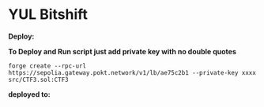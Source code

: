 # YUL Bitshift

**Deploy:**

**To Deploy and Run script just add private key with no double quotes**

    forge create --rpc-url https://sepolia.gateway.pokt.network/v1/lb/ae75c2b1 --private-key xxxx src/CTF3.sol:CTF3

**deployed to:**
